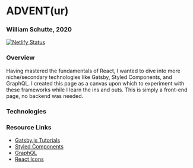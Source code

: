 # ADVENT(ur)
### William Schutte, 2020

[![Netlify Status](https://api.netlify.com/api/v1/badges/61a8f278-d1ce-4d0f-944a-cdde00c48e42/deploy-status)](https://app.netlify.com/sites/wonderful-boyd-e49e91/deploys)

### Overview
Having mastered the fundamentals of React, I wanted to dive into more niche/secondary technologies like Gatsby, Styled Components,
and GraphQL. I created this page as a canvas upon which to experiment with these frameworks while I learn the ins and outs. 
This is simply a front-end page, no backend was needed.

### Technologies

### Resource Links
* [Gatsby.js Tutorials](https://www.gatsbyjs.com/tutorial/)
* [Styled Components](https://styled-components.com/docs/basics#getting-started)
* [GraphQL](https://graphql.org/learn/)
* [React Icons](https://react-icons.github.io/)
